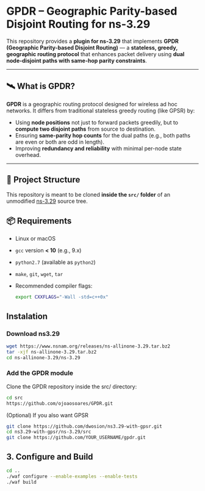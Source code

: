 # GPDR – Geographic Parity-based Disjoint Routing for ns-3.29

This repository provides a **plugin for ns-3.29** that implements **GPDR (Geographic Parity-based Disjoint Routing)** — a **stateless, greedy, geographic routing protocol** that enhances packet delivery using **dual node-disjoint paths with same-hop parity constraints**.

---

## 🛰️ What is GPDR?

**GPDR** is a geographic routing protocol designed for wireless ad hoc networks. It differs from traditional stateless greedy routing (like GPSR) by:

- Using **node positions** not just to forward packets greedily, but to **compute two disjoint paths** from source to destination.
- Ensuring **same-parity hop counts** for the dual paths (e.g., both paths are even or both are odd in length).
- Improving **redundancy and reliability** with minimal per-node state overhead.

---

## 📁 Project Structure

This repository is meant to be cloned **inside the `src/` folder** of an unmodified [ns-3.29](https://www.nsnam.org) source tree.

## 📦 Requirements

- Linux or macOS
- `gcc` version **< 10** (e.g., 9.x)
- `python2.7` (available as `python2`)
- `make`, `git`, `wget`, `tar`
- Recommended compiler flags:
  
  ```bash
  export CXXFLAGS="-Wall -std=c++0x"
  ```

## Instalation

### Download ns3.29

```bash
wget https://www.nsnam.org/releases/ns-allinone-3.29.tar.bz2
tar -xjf ns-allinone-3.29.tar.bz2
cd ns-allinone-3.29/ns-3.29
```

### Add the GPDR module

Clone the GPDR repository inside the src/ directory:

```bash
cd src
https://github.com/ojoaosoares/GPDR.git
```

(Optional) If you also want GPSR

```bash
git clone https://github.com/dwosion/ns3.29-with-gpsr.git
cd ns3.29-with-gpsr/ns-3.29/src
git clone https://github.com/YOUR_USERNAME/gpdr.git
```

## 3. Configure and Build

```bash
cd ..
./waf configure --enable-examples --enable-tests
./waf build
```